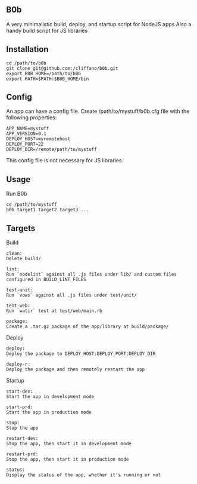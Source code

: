 B0b
---

A very minimalistic build, deploy, and startup script for NodeJS apps
Also a handy build script for JS libraries

Installation
------------

    cd /path/to/b0b
    git clone git@github.com:/cliffano/b0b.git
    export B0B_HOME=/path/to/b0b
    export PATH=$PATH:$B0B_HOME/bin

Config
------

An app can have a config file.
Create /path/to/mystuff/b0b.cfg file with the following properties:

    APP_NAME=mystuff
    APP_VERSION=0.1
    DEPLOY_HOST=myremotehost
    DEPLOY_PORT=22
    DEPLOY_DIR=/remote/path/to/mystuff

This config file is not necessary for JS libraries.

Usage
-----
    
Run B0b

    cd /path/to/mystuff
    b0b target1 target2 target3 ...
    
Targets
-------

Build

    clean:
    Delete build/
    
    lint:
    Run `nodelint` against all .js files under lib/ and custom files configured in BUILD_LINT_FILES
    
    test-unit:
    Run `vows` against all .js files under test/unit/ 
    
    test-web:
    Run `watir` test at test/web/main.rb
    
    package:
    Create a .tar.gz package of the app/library at build/package/

Deploy

    deploy:
    Deploy the package to DEPLOY_HOST:DEPLOY_PORT:DEPLOY_DIR
    
    deploy-r:
    Deploy the package and then remotely restart the app

Startup

    start-dev:
    Start the app in development mode
    
    start-prd:
    Start the app in production mode
    
    stop:
    Stop the app
    
    restart-dev:
    Stop the app, then start it in development mode
    
    restart-prd:
    Stop the app, then start it in production mode
    
    status:
    Display the status of the app, whether it's running or not